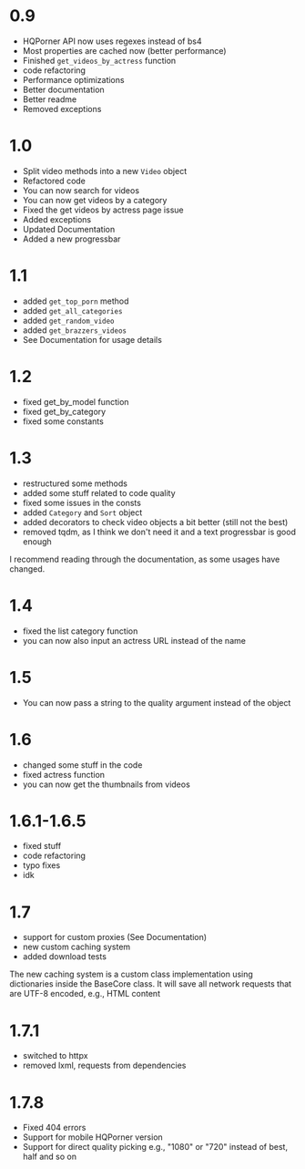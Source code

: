 # 0.9

- HQPorner API now uses regexes instead of bs4
- Most properties are cached now (better performance)
- Finished `get_videos_by_actress` function
- code refactoring
- Performance optimizations
- Better documentation
- Better readme
- Removed exceptions

# 1.0

- Split video methods into a new `Video` object
- Refactored code
- You can now search for videos
- You can now get videos by a category
- Fixed the get videos by actress page issue
- Added exceptions
- Updated Documentation
- Added a new progressbar

# 1.1

- added `get_top_porn` method
- added `get_all_categories`
- added `get_random_video`
- added `get_brazzers_videos`
- See Documentation for usage details

# 1.2

- fixed get_by_model function
- fixed get_by_category
- fixed some constants

# 1.3

- restructured some methods
- added some stuff related to code quality
- fixed some issues in the consts
- added `Category` and `Sort` object
- added decorators to check video objects a bit better (still not the best)
- removed tqdm, as I think we don't need it and a text progressbar is good enough

I recommend reading through the documentation, as some usages have changed.

# 1.4

- fixed the list category function
- you can now also input an actress URL instead of the name

# 1.5

- You can now pass a string to the quality argument instead of the object

# 1.6
- changed some stuff in the code
- fixed actress function
- you can now get the thumbnails from videos

# 1.6.1-1.6.5
- fixed stuff
- code refactoring
- typo fixes
- idk

# 1.7
- support for custom proxies (See Documentation)
- new custom caching system
- added download tests

The new caching system is a custom class implementation using dictionaries inside the BaseCore class.
It will save all network requests that are UTF-8 encoded, e.g., HTML content

# 1.7.1
- switched to httpx
- removed lxml, requests from dependencies

# 1.7.8
- Fixed 404 errors
- Support for mobile HQPorner version
- Support for direct quality picking e.g., "1080" or "720" instead of best, half and so on
